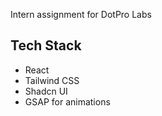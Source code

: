 Intern assignment for DotPro Labs

## Tech Stack

- React
- Tailwind CSS
- Shadcn UI
- GSAP for animations